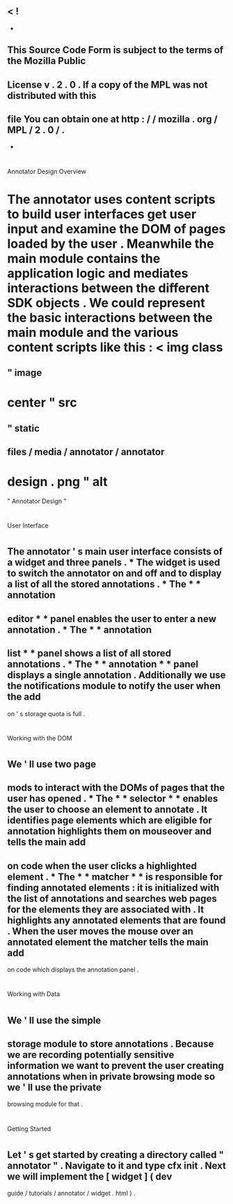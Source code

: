 <
!
-
-
This
Source
Code
Form
is
subject
to
the
terms
of
the
Mozilla
Public
-
License
v
.
2
.
0
.
If
a
copy
of
the
MPL
was
not
distributed
with
this
-
file
You
can
obtain
one
at
http
:
/
/
mozilla
.
org
/
MPL
/
2
.
0
/
.
-
-
>
#
Annotator
Design
Overview
#
The
annotator
uses
content
scripts
to
build
user
interfaces
get
user
input
and
examine
the
DOM
of
pages
loaded
by
the
user
.
Meanwhile
the
main
module
contains
the
application
logic
and
mediates
interactions
between
the
different
SDK
objects
.
We
could
represent
the
basic
interactions
between
the
main
module
and
the
various
content
scripts
like
this
:
<
img
class
=
"
image
-
center
"
src
=
"
static
-
files
/
media
/
annotator
/
annotator
-
design
.
png
"
alt
=
"
Annotator
Design
"
>
#
#
User
Interface
#
#
The
annotator
'
s
main
user
interface
consists
of
a
widget
and
three
panels
.
*
The
widget
is
used
to
switch
the
annotator
on
and
off
and
to
display
a
list
of
all
the
stored
annotations
.
*
The
*
*
annotation
-
editor
*
*
panel
enables
the
user
to
enter
a
new
annotation
.
*
The
*
*
annotation
-
list
*
*
panel
shows
a
list
of
all
stored
annotations
.
*
The
*
*
annotation
*
*
panel
displays
a
single
annotation
.
Additionally
we
use
the
notifications
module
to
notify
the
user
when
the
add
-
on
'
s
storage
quota
is
full
.
#
#
Working
with
the
DOM
#
#
We
'
ll
use
two
page
-
mods
to
interact
with
the
DOMs
of
pages
that
the
user
has
opened
.
*
The
*
*
selector
*
*
enables
the
user
to
choose
an
element
to
annotate
.
It
identifies
page
elements
which
are
eligible
for
annotation
highlights
them
on
mouseover
and
tells
the
main
add
-
on
code
when
the
user
clicks
a
highlighted
element
.
*
The
*
*
matcher
*
*
is
responsible
for
finding
annotated
elements
:
it
is
initialized
with
the
list
of
annotations
and
searches
web
pages
for
the
elements
they
are
associated
with
.
It
highlights
any
annotated
elements
that
are
found
.
When
the
user
moves
the
mouse
over
an
annotated
element
the
matcher
tells
the
main
add
-
on
code
which
displays
the
annotation
panel
.
#
#
Working
with
Data
#
#
We
'
ll
use
the
simple
-
storage
module
to
store
annotations
.
Because
we
are
recording
potentially
sensitive
information
we
want
to
prevent
the
user
creating
annotations
when
in
private
browsing
mode
so
we
'
ll
use
the
private
-
browsing
module
for
that
.
#
#
Getting
Started
#
#
Let
'
s
get
started
by
creating
a
directory
called
"
annotator
"
.
Navigate
to
it
and
type
cfx
init
.
Next
we
will
implement
the
[
widget
]
(
dev
-
guide
/
tutorials
/
annotator
/
widget
.
html
)
.
